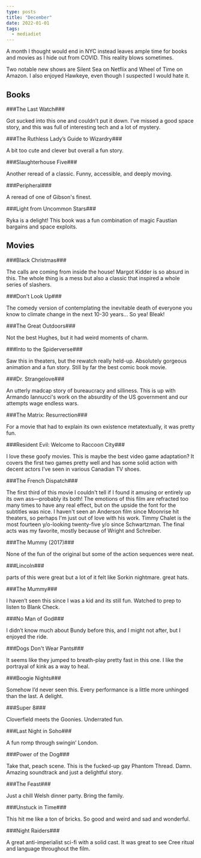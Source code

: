 ```yaml
---
type: posts
title: "December"
date: 2022-01-01
tags:
  - mediadiet
---
```


A month I thought would end in NYC instead leaves ample time for books and movies as I hide out from COVID. This reality blows sometimes.

Two notable new shows are Silent Sea on Netflix and Wheel of Time on Amazon. I also enjoyed Hawkeye, even though I suspected I would hate it.

## Books

###The Last Watch###

Got sucked into this one and couldn’t put it down. I’ve missed a good space story, and this was full of interesting tech and a lot of mystery.

###The Ruthless Lady’s Guide to Wizardry###

A bit too cute and clever but overall a fun story. 

###Slaughterhouse Five###

Another reread of a classic. Funny, accessible, and deeply moving.

###Peripheral###

A reread of one of Gibson's finest.

###‌Light from Uncommon Stars###

Ryka is a delight! This book was a fun combination of magic Faustian bargains and space exploits.

## Movies

###Black Christmas###

The calls are coming from inside the house! Margot Kidder is so absurd in this. The whole thing is a mess but also a classic that inspired a whole series of slashers.

###Don’t Look Up###

The comedy version of contemplating the inevitable death of everyone you know to climate change in the next 10-30 years…
So yea! Bleak!

###The Great Outdoors###

Not the best Hughes, but it had weird moments of charm.

###Into to the Spiderverse###

Saw this in theaters, but the rewatch really held-up. Absolutely gorgeous animation and a fun story. Still by far the best comic book movie.

###Dr. Strangelove###

An utterly madcap story of bureaucracy and silliness. This is up with Armando Iannucci's work on the absurdity of the US government and our attempts wage endless wars.

###The Matrix: Resurrection###

For a movie that had to explain its own existence metatextually, it was pretty fun.

###Resident Evil: Welcome to Raccoon City###

I love these goofy movies. This is maybe the best video game adaptation? It covers the first two games pretty well and has some solid action with decent actors I’ve seen in various Canadian TV shoes.

###The French Dispatch###

The first third of this movie I couldn't tell if I found it amusing or entirely up its own ass—probably its both! The emotions of this film are refracted too many times to have any real effect, but on the upside the font for the subtitles was nice. I haven't seen an Anderson film since Moonrise hit theaters, so perhaps I'm just out of love with his work. Timmy Chalet is the most fourteen y/o-looking twenty-five y/o since Schwartzman. The final acts was my favorite, mostly because of Wright and Schreiber.

###The Mummy (2017)###

None of the fun of the original but some of the action sequences were neat.

###Lincoln###

parts of this were great but a lot of it felt like Sorkin nightmare.
great hats.

###The Mummy###

I haven’t seen this since I was a kid and its still fun. Watched to prep to listen to Blank Check. 

###No Man of God###

I didn’t know much about Bundy before this, and I might not after, but I enjoyed the ride.

###Dogs Don't Wear Pants###

It seems like they jumped to breath-play pretty fast in this one. I like the portrayal of kink as a way to heal.

###Boogie Nights###

Somehow I’d never seen this. Every performance is a little more unhinged than the last. A delight.

###Super 8###

Cloverfield meets the Goonies. Underrated fun.

###Last Night in Soho###

A fun romp through swingin’ London.

###Power of the Dog###

Take that, peach scene. This is the fucked-up gay Phantom Thread.
Damn.
Amazing soundtrack and just a delightful story.

###The Feast###

Just a chill Welsh dinner party. Bring the family.

###Unstuck in Time###

This hit me like a ton of bricks. So good and weird and sad and wonderful.

###Night Raiders###

A great anti-imperialist sci-fi with a solid cast. It was great to see Cree ritual and language throughout the film.